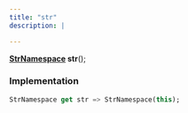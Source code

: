 ```yaml
---
title: "str"
description: |

---
```

<span class="dart-code"><strong>[StrNamespace] str</strong>();</span>


### Implementation
```dart
StrNamespace get str => StrNamespace(this);
```

[StrNamespace]: /reference/classes/strnamespace/